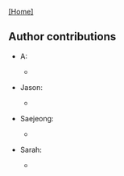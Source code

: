 [[Home]](index.md)

## Author contributions

* A: 
 
  * 
* Jason:

  *  
* Saejeong: 

  *  
* Sarah: 

  *    

